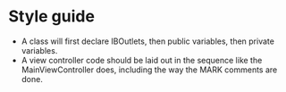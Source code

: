 # Style guide

* A class will first declare IBOutlets, then public variables, then private
  variables.
* A view controller code should be laid out in the sequence like the
  MainViewController does, including the way the MARK comments are done.

